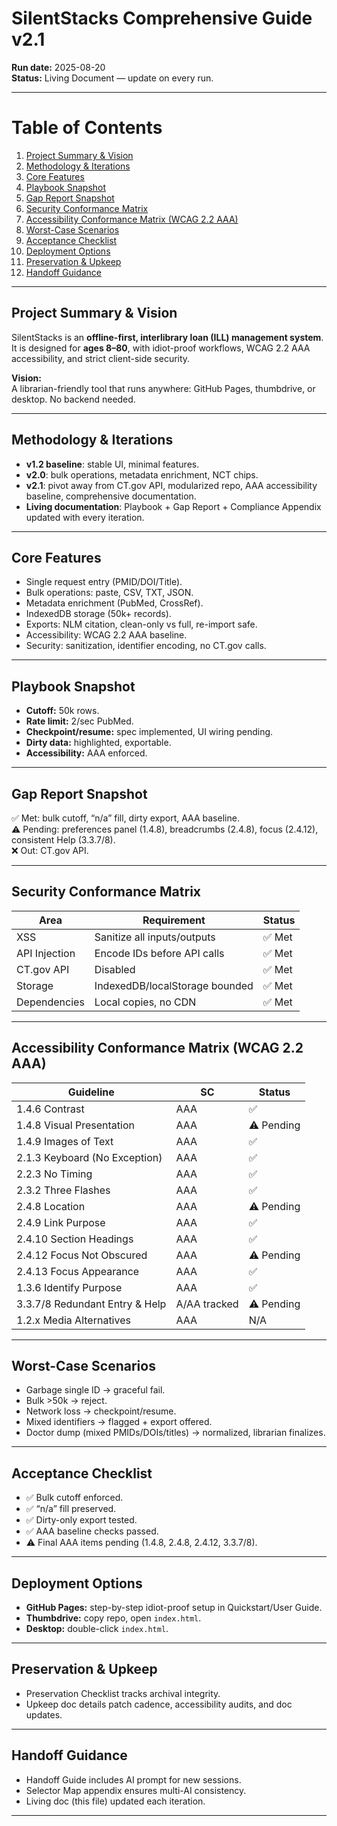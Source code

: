 # SilentStacks Comprehensive Guide v2.1
**Run date:** 2025-08-20  
**Status:** Living Document — update on every run.

---

# Table of Contents
1. [Project Summary & Vision](#project-summary--vision)  
2. [Methodology & Iterations](#methodology--iterations)  
3. [Core Features](#core-features)  
4. [Playbook Snapshot](#playbook-snapshot)  
5. [Gap Report Snapshot](#gap-report-snapshot)  
6. [Security Conformance Matrix](#security-conformance-matrix)  
7. [Accessibility Conformance Matrix (WCAG 2.2 AAA)](#accessibility-conformance-matrix-wcag-22-aaa)  
8. [Worst-Case Scenarios](#worst-case-scenarios)  
9. [Acceptance Checklist](#acceptance-checklist)  
10. [Deployment Options](#deployment-options)  
11. [Preservation & Upkeep](#preservation--upkeep)  
12. [Handoff Guidance](#handoff-guidance)  

---

## Project Summary & Vision
SilentStacks is an **offline-first, interlibrary loan (ILL) management system**. It is designed for **ages 8–80**, with idiot-proof workflows, WCAG 2.2 AAA accessibility, and strict client-side security.

**Vision:**  
A librarian-friendly tool that runs anywhere: GitHub Pages, thumbdrive, or desktop. No backend needed.

---

## Methodology & Iterations
- **v1.2 baseline**: stable UI, minimal features.  
- **v2.0**: bulk operations, metadata enrichment, NCT chips.  
- **v2.1**: pivot away from CT.gov API, modularized repo, AAA accessibility baseline, comprehensive documentation.  
- **Living documentation**: Playbook + Gap Report + Compliance Appendix updated with every iteration.  

---

## Core Features
- Single request entry (PMID/DOI/Title).  
- Bulk operations: paste, CSV, TXT, JSON.  
- Metadata enrichment (PubMed, CrossRef).  
- IndexedDB storage (50k+ records).  
- Exports: NLM citation, clean-only vs full, re-import safe.  
- Accessibility: WCAG 2.2 AAA baseline.  
- Security: sanitization, identifier encoding, no CT.gov calls.  

---

## Playbook Snapshot
- **Cutoff:** 50k rows.  
- **Rate limit:** 2/sec PubMed.  
- **Checkpoint/resume:** spec implemented, UI wiring pending.  
- **Dirty data:** highlighted, exportable.  
- **Accessibility:** AAA enforced.  

---

## Gap Report Snapshot
✅ Met: bulk cutoff, “n/a” fill, dirty export, AAA baseline.  
⚠ Pending: preferences panel (1.4.8), breadcrumbs (2.4.8), focus (2.4.12), consistent Help (3.3.7/8).  
❌ Out: CT.gov API.  

---

## Security Conformance Matrix

| Area | Requirement | Status |
|------|-------------|--------|
| XSS | Sanitize all inputs/outputs | ✅ Met |
| API Injection | Encode IDs before API calls | ✅ Met |
| CT.gov API | Disabled | ✅ Met |
| Storage | IndexedDB/localStorage bounded | ✅ Met |
| Dependencies | Local copies, no CDN | ✅ Met |

---

## Accessibility Conformance Matrix (WCAG 2.2 AAA)

| Guideline | SC | Status |
|-----------|----|--------|
| 1.4.6 Contrast | AAA | ✅ |
| 1.4.8 Visual Presentation | AAA | ⚠ Pending |
| 1.4.9 Images of Text | AAA | ✅ |
| 2.1.3 Keyboard (No Exception) | AAA | ✅ |
| 2.2.3 No Timing | AAA | ✅ |
| 2.3.2 Three Flashes | AAA | ✅ |
| 2.4.8 Location | AAA | ⚠ Pending |
| 2.4.9 Link Purpose | AAA | ✅ |
| 2.4.10 Section Headings | AAA | ✅ |
| 2.4.12 Focus Not Obscured | AAA | ⚠ Pending |
| 2.4.13 Focus Appearance | AAA | ✅ |
| 1.3.6 Identify Purpose | AAA | ✅ |
| 3.3.7/8 Redundant Entry & Help | A/AA tracked | ⚠ Pending |
| 1.2.x Media Alternatives | AAA | N/A |

---

## Worst-Case Scenarios
- Garbage single ID → graceful fail.  
- Bulk >50k → reject.  
- Network loss → checkpoint/resume.  
- Mixed identifiers → flagged + export offered.  
- Doctor dump (mixed PMIDs/DOIs/titles) → normalized, librarian finalizes.  

---

## Acceptance Checklist
- ✅ Bulk cutoff enforced.  
- ✅ “n/a” fill preserved.  
- ✅ Dirty-only export tested.  
- ✅ AAA baseline checks passed.  
- ⚠ Final AAA items pending (1.4.8, 2.4.8, 2.4.12, 3.3.7/8).  

---

## Deployment Options
- **GitHub Pages:** step-by-step idiot-proof setup in Quickstart/User Guide.  
- **Thumbdrive:** copy repo, open `index.html`.  
- **Desktop:** double-click `index.html`.  

---

## Preservation & Upkeep
- Preservation Checklist tracks archival integrity.  
- Upkeep doc details patch cadence, accessibility audits, and doc updates.  

---

## Handoff Guidance
- Handoff Guide includes AI prompt for new sessions.  
- Selector Map appendix ensures multi-AI consistency.  
- Living doc (this file) updated each iteration.  

---
